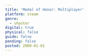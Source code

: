 ```yaml
---
title: 'Medal of Honor: Multiplayer'
platform: steam
genre:
  - shooter
digital: true
physical: false
guide: false
pending: false
posted: 2000-01-01
---
```

